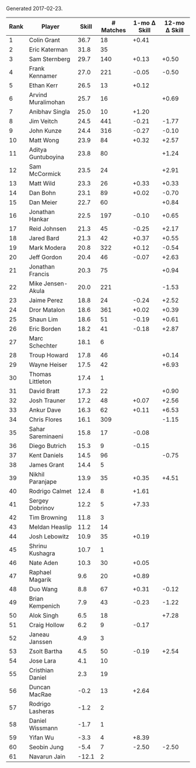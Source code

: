 Generated 2017-02-23.

| Rank | Player             | Skill | # Matches | 1-mo Δ Skill | 12-mo Δ Skill |
|------|--------------------|-------|-----------|--------------|---------------|
|    1 | Colin Grant        |  36.7 |        18 |        +0.41 |               |
|    2 | Eric Katerman      |  31.8 |        35 |              |               |
|    3 | Sam Sternberg      |  29.7 |       140 |        +0.13 |         +0.50 |
|    4 | Frank Kennamer     |  27.0 |       221 |        -0.05 |         -0.50 |
|    5 | Ethan Kerr         |  26.5 |        13 |        +0.12 |               |
|    6 | Arvind Muralimohan |  25.7 |        16 |              |         +0.69 |
|    7 | Anibhav Singla     |  25.0 |        10 |        +1.20 |               |
|    8 | Jim Veitch         |  24.5 |       441 |        -0.21 |         -1.77 |
|    9 | John Kunze         |  24.4 |       316 |        -0.27 |         -0.10 |
|   10 | Matt Wong          |  23.9 |        84 |        +0.32 |         +2.57 |
|   11 | Aditya Guntuboyina |  23.8 |        80 |              |         +1.24 |
|   12 | Sam McCormick      |  23.5 |        24 |              |         +2.91 |
|   13 | Matt Wild          |  23.3 |        26 |        +0.33 |         +0.33 |
|   14 | Dan Bohn           |  23.1 |        89 |        +0.02 |         -0.70 |
|   15 | Dan Meier          |  22.7 |        60 |              |         +0.84 |
|   16 | Jonathan Hankar    |  22.5 |       197 |        -0.10 |         +0.65 |
|   17 | Reid Johnsen       |  21.3 |        45 |        -0.25 |         +2.17 |
|   18 | Jared Bard         |  21.3 |        42 |        +0.37 |         +0.55 |
|   19 | Mark Modera        |  20.8 |       322 |        +0.12 |         -0.54 |
|   20 | Jeff Gordon        |  20.4 |        46 |        -0.07 |         +2.63 |
|   21 | Jonathan Francis   |  20.3 |        75 |              |         +0.94 |
|   22 | Mike Jensen-Akula  |  20.0 |       221 |              |         -1.53 |
|   23 | Jaime Perez        |  18.8 |        24 |        -0.24 |         +2.52 |
|   24 | Dror Matalon       |  18.6 |       361 |        +0.02 |         +0.39 |
|   25 | Shaun Lim          |  18.6 |        51 |        -0.19 |         +0.61 |
|   26 | Eric Borden        |  18.2 |        41 |        -0.18 |         +2.87 |
|   27 | Marc Schechter     |  18.1 |         6 |              |               |
|   28 | Troup Howard       |  17.8 |        46 |              |         +0.14 |
|   29 | Wayne Heiser       |  17.5 |        42 |              |         +6.93 |
|   30 | Thomas Littleton   |  17.4 |         1 |              |               |
|   31 | David Bratt        |  17.3 |        22 |              |         +0.90 |
|   32 | Josh Trauner       |  17.2 |        48 |        +0.07 |         +2.56 |
|   33 | Ankur Dave         |  16.3 |        62 |        +0.11 |         +6.53 |
|   34 | Chris Flores       |  16.1 |       309 |              |         -1.15 |
|   35 | Sahar Sareminaeni  |  15.8 |        17 |        -0.08 |               |
|   36 | Diego Butrich      |  15.3 |         9 |        -0.15 |               |
|   37 | Kent Daniels       |  14.5 |        96 |              |         -0.75 |
|   38 | James Grant        |  14.4 |         5 |              |               |
|   39 | Nikhil Paranjape   |  13.9 |        35 |        +0.35 |         +4.51 |
|   40 | Rodrigo Calmet     |  12.4 |         8 |        +1.61 |               |
|   41 | Sergey Dobrinov    |  12.2 |         5 |        +7.33 |               |
|   42 | Tim Browning       |  11.8 |         3 |              |               |
|   43 | Meldan Heaslip     |  11.2 |        14 |              |               |
|   44 | Josh Lebowitz      |  10.9 |        35 |        +0.19 |               |
|   45 | Shrinu Kushagra    |  10.7 |         1 |              |               |
|   46 | Nate Aden          |  10.3 |        30 |        +0.05 |               |
|   47 | Raphael Magarik    |   9.6 |        20 |        +0.89 |               |
|   48 | Duo Wang           |   8.8 |        67 |        +0.31 |         -0.12 |
|   49 | Brian Kempenich    |   7.9 |        43 |        -0.23 |         -1.22 |
|   50 | Alok Singh         |   6.5 |        18 |              |         +7.28 |
|   51 | Craig Hollow       |   6.2 |         9 |        -0.17 |               |
|   52 | Janeau Janssen     |   4.9 |         3 |              |               |
|   53 | Zsolt Bartha       |   4.5 |        50 |        -0.19 |         +2.54 |
|   54 | Jose Lara          |   4.1 |        10 |              |               |
|   55 | Cristhian Daniel   |   2.3 |        19 |              |               |
|   56 | Duncan MacRae      |  -0.2 |        13 |        +2.64 |               |
|   57 | Rodrigo Lasheras   |  -1.2 |         2 |              |               |
|   58 | Daniel Wissmann    |  -1.7 |         1 |              |               |
|   59 | Yifan Wu           |  -3.3 |         4 |        +8.39 |               |
|   60 | Seobin Jung        |  -5.4 |         7 |        -2.50 |         -2.50 |
|   61 | Navarun Jain       | -12.1 |         2 |              |               |